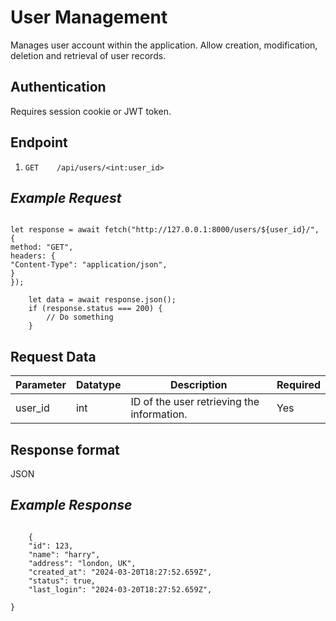 # User Management

Manages user account within the application. Allow creation, modification, deletion and retrieval of user records.

## Authentication

Requires session cookie or JWT token.

## Endpoint

1. ```
   GET    /api/users/<int:user_id>
   ```

## _Example Request_

```

let response = await fetch("http://127.0.0.1:8000/users/${user_id}/", {
method: "GET",
headers: {
"Content-Type": "application/json",
}
});

    let data = await response.json();
    if (response.status === 200) {
        // Do something
    }

```

## Request Data

| Parameter | Datatype | Description                                | Required |
| --------- | -------- | ------------------------------------------ | -------- |
| user_id   | int      | ID of the user retrieving the information. | Yes      |

## Response format

JSON

## _Example Response_

```

    {
    "id": 123,
    "name": "harry",
    "address": "london, UK",
    "created_at": "2024-03-20T18:27:52.659Z",
    "status": true,
    "last_login": "2024-03-20T18:27:52.659Z",

}
```
